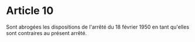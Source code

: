 # Article 10

Sont abrogées les dispositions de l'arrêté du 18 février 1950 en tant qu'elles sont contraires au présent arrêté.
